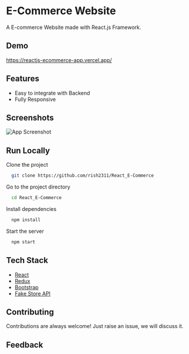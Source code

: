 # E-Commerce Website

A E-commerce Website made with React.js Framework.

## Demo

https://reactjs-ecommerce-app.vercel.app/

## Features

- Easy to integrate with Backend
- Fully Responsive

## Screenshots

![App Screenshot](https://i.ibb.co/fQ293tm/image.png)

## Run Locally

Clone the project

```bash
  git clone https://github.com/rish2311/React_E-Commerce
```

Go to the project directory

```bash
  cd React_E-Commerce
```

Install dependencies

```bash
  npm install
```

Start the server

```bash
  npm start
```

## Tech Stack

- [React](https://reactjs.org/)
- [Redux](https://redux.js.org/)
- [Bootstrap](https://getbootstrap.com/)
- [Fake Store API](https://fakestoreapi.com/)

## Contributing

Contributions are always welcome!
Just raise an issue, we will discuss it.

## Feedback
